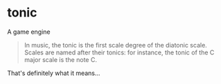 # tonic
A game engine

> In music, the tonic is the first scale degree of the diatonic
scale. Scales are named after their tonics: for instance, the tonic of the
C major scale is the note C.

That's definitely what it means...
